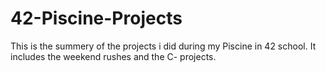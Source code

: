 # 42-Piscine-Projects
This is the summery of the projects i did during my Piscine in 42 school. It includes the weekend rushes and the C- projects.
